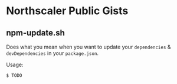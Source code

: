 # Northscaler Public Gists

## npm-update.sh
Does what you mean when you want to update your `dependencies` & `devDependencies` in your `package.json`.

Usage:
```shell script
$ TODO
```
